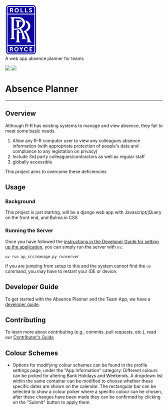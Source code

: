 <p>
    <img alt="Rolls-Royce Logo" width="100" src="https://raw.githubusercontent.com/rropen/.github/main/img/logo.png">
    <br>
    A web app absence planner for teams
</p>

<!-- Place any useful shield.io shields here.  Use the style=flat styling option. -->
<p>
 <a href=""><img src="https://img.shields.io/badge/Rolls--Royce-Software%20Factory-10069f"></a>
 <a href="http://commitizen.github.io/cz-cli/"><img src="https://img.shields.io/badge/commitizen-friendly-brightgreen?style=flat"></a>
</p>

# Absence Planner

---

## Overview

Although R-R has existing systems to manage and view absence, they fail to meet some basic needs.

1. Allow any R-R computer user to view any colleagues absence information (with appropriate protection of people's data and compliance to any legistation on privacy)
2. Include 3rd party colleagues/contractors as well as regular staff
3. globally accessible

This project aims to overcome these deficiencies

## Usage

### Background

This project is just starting, will be a django web app with Javascript/jQuery on the front end, and Bulma.io CSS

### Running the Server

Once you have followed the [instructions in the Developer Guide for setting up the application](DEVELOPER.md#setup), you can simply run the server with `uv`:

```shell
uv run ap_src/manage.py runserver
```

If you are jumping from setup to this and the system cannot find the `uv` command, you may have to restart your IDE or device.

## Developer Guide

To get started with the Absence Planner and the Team App, we have a [developer guide](DEVELOPER.md).

## Contributing

To learn more about contributing (e.g., commits, pull requests, etc.), read our [Contributer's Guide](CONTRIBUTING.md)

## Colour Schemes

- Options for modifying colour schemes can be found in the profile settings page, under the "App Information" category. Different colours can be picked for altering Bank Holidays and Weekends. A dropdown list within the same container can be modified to choose whether these specific dates are shown on the calendar. The rectangular bar can be selected to show a colour picker where a specific colour can be chosen, after these changes have been made they can be confirmed by clicking on the "Submit" button to apply them.
